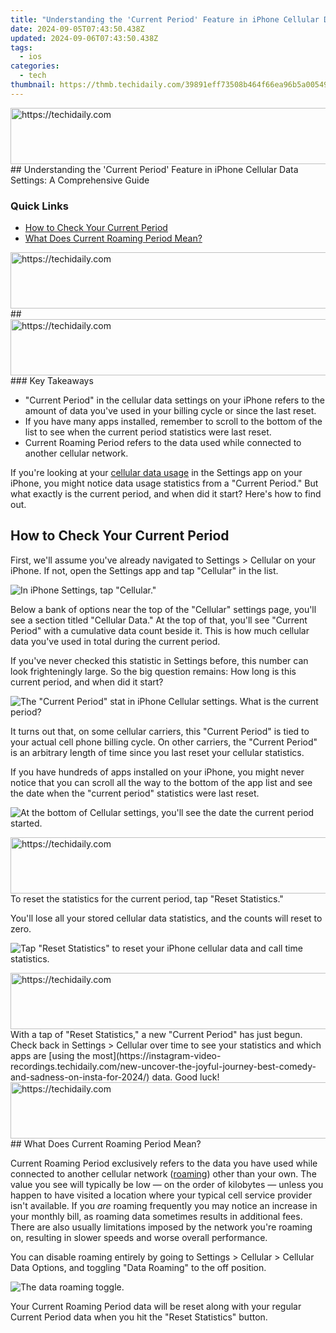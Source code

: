 ```yaml
---
title: "Understanding the 'Current Period' Feature in iPhone Cellular Data Settings: A Comprehensive Guide"
date: 2024-09-05T07:43:50.438Z
updated: 2024-09-06T07:43:50.438Z
tags:
  - ios
categories:
  - tech
thumbnail: https://thmb.techidaily.com/39891eff73508b464f66ea96b5a005498dc7a497b224e926f9156c826add0320.jpeg
---
```


<!-- affiliate ads begin -->
<a href="https://appsumo.8odi.net/c/5597632/2094480/7443" target="_top" id="2094480">
  <img src="//a.impactradius-go.com/display-ad/7443-2094480" border="0" alt="https://techidaily.com" width="728" height="90"/>
</a>
<img height="0" width="0" src="https://appsumo.8odi.net/i/5597632/2094480/7443" style="position:absolute;visibility:hidden;" border="0" />
<!-- affiliate ads end -->
## Understanding the 'Current Period' Feature in iPhone Cellular Data Settings: A Comprehensive Guide

### Quick Links

* [How to Check Your Current Period](https://iphone-unlock.techidaily.com/in-2024-unlock-iphone-15-plus-with-forgotten-passcode-different-methods-you-can-try-drfone-by-drfone-ios/)
* [What Does Current Roaming Period Mean?](https://some-tips.techidaily.com/new-syncopation-and-screenplay-directing-music-videos-with-ios/)

<!-- affiliate ads begin -->
<a href="https://appsumo.8odi.net/c/5597632/2123728/7443" target="_top" id="2123728">
  <img src="//a.impactradius-go.com/display-ad/7443-2123728" border="0" alt="https://techidaily.com" width="728" height="90"/>
</a>
<img height="0" width="0" src="https://appsumo.8odi.net/i/5597632/2123728/7443" style="position:absolute;visibility:hidden;" border="0" />
<!-- affiliate ads end -->
## 

<!-- affiliate ads begin -->
<a href="https://aligracehair.sjv.io/c/5597632/1997680/19272" target="_top" id="1997680">
  <img src="//a.impactradius-go.com/display-ad/19272-1997680" border="0" alt="https://techidaily.com" width="728" height="90"/>
</a>
<img height="0" width="0" src="https://aligracehair.sjv.io/i/5597632/1997680/19272" style="position:absolute;visibility:hidden;" border="0" />
<!-- affiliate ads end -->
### Key Takeaways

* "Current Period" in the cellular data settings on your iPhone refers to the amount of data you've used in your billing cycle or since the last reset.
* If you have many apps installed, remember to scroll to the bottom of the list to see when the current period statistics were last reset.
* Current Roaming Period refers to the data used while connected to another cellular network.

 If you're looking at your [cellular data usage](https://instagram-video-recordings.techidaily.com/new-uncover-the-joyful-journey-best-comedy-and-sadness-on-insta-for-2024/) in the Settings app on your iPhone, you might notice data usage statistics from a "Current Period." But what exactly is the current period, and when did it start? Here's how to find out.

##  How to Check Your Current Period

 First, we'll assume you've already navigated to Settings > Cellular on your iPhone. If not, open the Settings app and tap "Cellular" in the list.

![In iPhone Settings, tap "Cellular."](https://static1.howtogeekimages.com/wordpress/wp-content/uploads/2021/01/iphone_settings_tap_cellular.jpg) 

 Below a bank of options near the top of the "Cellular" settings page, you'll see a section titled "Cellular Data." At the top of that, you'll see "Current Period" with a cumulative data count beside it. This is how much cellular data you've used in total during the current period.

 If you've never checked this statistic in Settings before, this number can look frighteningly large. So the big question remains: How long is this current period, and when did it start?

![The "Current Period" stat in iPhone Cellular settings. What is the current period?](https://static1.howtogeekimages.com/wordpress/wp-content/uploads/2022/05/iphone_cellular_current_period.jpg) 

 It turns out that, on some cellular carriers, this "Current Period" is tied to your actual cell phone billing cycle. On other carriers, the "Current Period" is an arbitrary length of time since you last reset your cellular statistics.

 If you have hundreds of apps installed on your iPhone, you might never notice that you can scroll all the way to the bottom of the app list and see the date when the "current period" statistics were last reset.

![At the bottom of Cellular settings, you'll see the date the current period started.](https://static1.howtogeekimages.com/wordpress/wp-content/uploads/2022/05/cellular_stats_last_reset.jpg) 

<!-- affiliate ads begin -->
<a href="https://aligracehair.sjv.io/c/5597632/1868499/19272" target="_top" id="1868499">
  <img src="//a.impactradius-go.com/display-ad/19272-1868499" border="0" alt="https://techidaily.com" width="728" height="90"/>
</a>
<img height="0" width="0" src="https://aligracehair.sjv.io/i/5597632/1868499/19272" style="position:absolute;visibility:hidden;" border="0" />
<!-- affiliate ads end -->
 To reset the statistics for the current period, tap "Reset Statistics."

 You'll lose all your stored cellular data statistics, and the counts will reset to zero.

![Tap "Reset Statistics" to reset your iPhone cellular data and call time statistics.](https://static1.howtogeekimages.com/wordpress/wp-content/uploads/2022/05/cellular_data_reset_statistics.jpg) 

<!-- affiliate ads begin -->
<a href="https://imp.i357552.net/c/5597632/1006793/11832" target="_top" id="1006793">
  <img src="//a.impactradius-go.com/display-ad/11832-1006793" border="0" alt="https://techidaily.com" width="728" height="90"/>
</a>
<img height="0" width="0" src="https://imp.i357552.net/i/5597632/1006793/11832" style="position:absolute;visibility:hidden;" border="0" />
<!-- affiliate ads end -->
 With a tap of "Reset Statistics," a new "Current Period" has just begun. Check back in Settings > Cellular over time to see your statistics and which apps are [using the most](https://instagram-video-recordings.techidaily.com/new-uncover-the-joyful-journey-best-comedy-and-sadness-on-insta-for-2024/) data. Good luck!

<!-- affiliate ads begin -->
<a href="https://appsumo.8odi.net/c/5597632/2105874/7443" target="_top" id="2105874">
  <img src="//a.impactradius-go.com/display-ad/7443-2105874" border="0" alt="https://techidaily.com" width="728" height="90"/>
</a>
<img height="0" width="0" src="https://appsumo.8odi.net/i/5597632/2105874/7443" style="position:absolute;visibility:hidden;" border="0" />
<!-- affiliate ads end -->
##  What Does Current Roaming Period Mean? 

 Current Roaming Period exclusively refers to the data you have used while connected to another cellular network ([roaming](https://digital-screen-recording.techidaily.com/updated-maximizing-efficiency-in-remote-group-meetings/)) other than your own. The value you see will typically be low — on the order of kilobytes — unless you happen to have visited a location where your typical cell service provider isn't available. If you _are_ roaming frequently you may notice an increase in your monthly bill, as roaming data sometimes results in additional fees. There are also usually limitations imposed by the network you're roaming on, resulting in slower speeds and worse overall performance. 

 You can disable roaming entirely by going to Settings > Cellular > Cellular Data Options, and toggling "Data Roaming" to the off position. 

![The data roaming toggle.](https://static1.howtogeekimages.com/wordpress/wp-content/uploads/2023/09/data-roaming-off.png) 

 Your Current Roaming Period data will be reset along with your regular Current Period data when you hit the "Reset Statistics" button.

<ins class="adsbygoogle"
     style="display:block"
     data-ad-format="autorelaxed"
     data-ad-client="ca-pub-7571918770474297"
     data-ad-slot="1223367746"></ins>



<ins class="adsbygoogle"
     style="display:block"
     data-ad-client="ca-pub-7571918770474297"
     data-ad-slot="8358498916"
     data-ad-format="auto"
     data-full-width-responsive="true"></ins>


